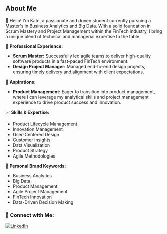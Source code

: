 ## About Me

👋 Hello! I'm Kate, a passionate and driven student currently pursuing a Master's in Business Analytics and Big Data. With a solid foundation in Scrum Mastery and Project Management within the FinTech industry, I bring a unique blend of technical and managerial expertise to the table.

💼 **Professional Experience:**
- **Scrum Master:** Successfully led agile teams to deliver high-quality software products in a fast-paced FinTech environment.
- **Design Project Manager:** Managed end-to-end design projects, ensuring timely delivery and alignment with client expectations.

🎯 **Aspirations:**
- **Product Management:** Eager to transition into product management, where I can leverage my analytical skills and project management experience to drive product success and innovation.

📈 **Skills & Expertise:**
- Product Lifecycle Management
- Innovation Management
- User-Centered Design
- Customer Insights
- Data Visualization
- Product Strategy
- Agile Methodologies

🌟 **Personal Brand Keywords:**
- Business Analytics
- Big Data
- Product Management
- Agile Project Management
- FinTech Innovation
- Data-Driven Decision Making

### 🔗 Connect with Me:
[![LinkedIn](https://img.shields.io/badge/LinkedIn-0A66C2?style=for-the-badge&logo=linkedin&logoColor=white)](https://www.linkedin.com/in/karaket-singthong)


<!--
**KateKaraket/KateKaraket** is a ✨ _special_ ✨ repository because its `README.md` (this file) appears on your GitHub profile.

Here are some ideas to get you started:

🔭 I’m currently studying Business Analytics and Big Data
- 🌱 I’m currently learning ...
- 👯 I’m looking to collaborate on ...
- 🤔 I’m looking for help with ...
- 💬 Ask me about ...
- 📫 How to reach me: ...
- 😄 Pronouns: ...
- ⚡ Fun fact: ...
-->

